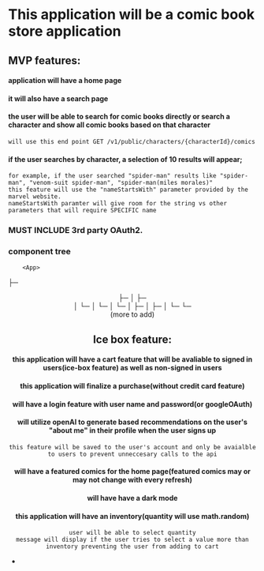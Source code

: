 # This application will be a comic book store application

## MVP features:

#### application will have a home page
#### it will also have a search page
#### the user will be able to search for comic books directly or search a character and show all comic books based on that character
    will use this end point GET /v1/public/characters/{characterId}/comics
#### if the user searches by character, a selection of 10 results will appear;
    for example, if the user searched "spider-man" results like "spider-man", "venom-suit spider-man", "spider-man(miles morales)"
    this feature will use the "nameStartsWith" parameter provided by the marvel website.
    nameStartsWith paramter will give room for the string vs other parameters that will require SPECIFIC name

### MUST INCLUDE 3rd party OAuth2.


### component tree
        <App>
  ├─ <Header>
  ├─ <Home>
  │    ├─ <Search>
  │    └─ <SearchResults>
  │         └─ <CharacterCard>
  │              └─ <CharacterDetailsPage>
  │                    ├─ <CharacterImage>
  │                    ├─ <CharacterInfo>
  │                    └─ <CharacterComics>
  └─ <Footer>
    (more to add)
            


## Ice box feature:

#### this application will have a cart feature that will be avaliable to signed in users(ice-box feature) as well as non-signed in users
#### this application will finalize a purchase(without credit card feature)
####  will have a login feature with user name and password(or googleOAuth)
#### will utilize openAI to generate based recommendations on the user's "about me" in their profile when the user signs up
    this feature will be saved to the user's account and only be avaialble to users to prevent unneccesary calls to the api
####  will have a featured comics for the home page(featured comics may or may not change with every refresh)
#### will have have a dark mode 
#### this application will have an inventory(quantity will use math.random)
    user will be able to select quantity
    message will display if the user tries to select a value more than inventory preventing the user from adding to cart
-   